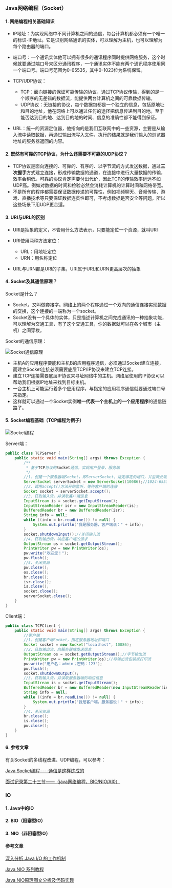 ### Java网络编程（Socket）

#### 1. 网络编程相关基础知识

* IP地址：为实现网络中不同计算机之间的通信，每台计算机都必须有一个唯一的标识-IP地址。它是识别网络通讯的实体，可以理解为主机，也可以理解为每个路由器的端口。
* 端口号：一个通讯实体他可以拥有很多的通讯程序同时提供网络服务，这个时候就要通过端口号来区分通讯程序，一个通讯实体不能有两个通讯程序使用同一个端口号。端口号范围为0-65535，其中0-1023位为系统保留。
* TCP/UDP协议：

    * TCP：面向链接的保证可靠传输的协议，通过TCP协议传输，得到的是一个顺序的无差错的数据流，能提供两台计算机之间的可靠数据传输。
    * UDP协议：无链接的协议，每个数据包都是一个独立的信息，包括原地址和目的地址，他在网络上可以通过任何的途径把信息传递到目的地。至于能否达到目的地、达到目的地的时间、信息的准确性都不能得到保证。
    
* URL：统一的资源定位器，他指向的是我们互联网中的一些资源，主要是从输入流中读取数据，再通过输出流写入文件，执行的结果就是我们输入的浏览器地址的服务器返回的内容。

#### 2. 既然有可靠的TCP协议，为什么还需要不可靠的UDP协议？

* TCP协议是面向连接的、可靠的、有序的、以字节流的方式发送数据，通过**三次握手**方式建立连接，形成传输数据的通道，在连接中进行大量数据的传输，效率会稍低。可靠的协议肯定需要付出代价，因此TCP的传输效率远远不如UDP高。例如对数据的时间和检验必然会消耗计算机的计算时间和网络带宽。
* 不是所有的程序都需要保证数据传递的可靠性，例如视频聊天、音频传输、游戏、直播技术等只要保证数据连贯性即可，不考虑数据是否安全等问题，所以这些场景下用UDP更合适。

#### 3. URI与URL的区别

* URI是抽象的定义，不管用什么方法表示，只要能定位一个资源，就叫URI
* URI使用两种方法定位：

    * URL：用地址定位
    * URN：用名称定位
    
* URL与URN都是URI的子集，URI属于URL和URN更高层次的抽象

#### 4. Socket及其通信原理？

Socket是什么？

* Socket，又叫做套接字。网络上的两个程序通过一个双向的通信连接实现数据的交换，这个连接的一端称为一个socket。       
* Socket没有一个具体的实体，只是描述计算机之间完成通讯的一种抽象功能，可以理解为交通工具，有了这个交通工具，你的数据就可以在各个城市（主机）之间穿梭。

Socket的通信原理：

![Socket通信原理](https://upload-images.jianshu.io/upload_images/2570030-1ae38c53b852d838.png?imageMogr2/auto-orient/strip%7CimageView2/2/w/1240)

* 主机A的应用程序要能和主机B的应用程序通信，必须通过Socket建立连接，而建立Socket连接必须需要底层TCP/IP协议来建立TCP连接。
* 建立TCP连接需要底层IP协议来寻址网络中的主机。网络层使用的IP协议可以帮助我们根据IP地址来找到目标主机。
* 一台主机上可能运行着多个应用程序，与指定的应用程序通信就要通过端口号来指定。
* 这样就可以通过一个Socket实例**唯一代表一个主机上的一个应用程序**的通信链路了。

#### 5. Socket编程基础（TCP编程为例子）

![Socket编程](https://upload-images.jianshu.io/upload_images/2570030-0724e056ac6142f5.png?imageMogr2/auto-orient/strip%7CimageView2/2/w/1240)

Server端：

```java
public class TCPServer {
    public static void main(String[] args) throws Exception {
        /**
         * 基于TCP协议的Socket通信，实现用户登录，服务端
         */
        //1、创建一个服务器端Socket，即ServerSocket，指定绑定的端口，并监听此端口
        ServerSocket serverSocket = new ServerSocket(10086);//1024-65535的某个端口
        //2、调用accept()方法开始监听，等待客户端的连接
        Socket socket = serverSocket.accept();
        //3、获取输入流，并读取客户端信息
        InputStream is = socket.getInputStream();
        InputStreamReader isr = new InputStreamReader(is);
        BufferedReader br = new BufferedReader(isr);
        String info = null;
        while ((info = br.readLine()) != null) {
            System.out.println("我是服务器，客户端说：" + info);
        }
        socket.shutdownInput();//关闭输入流
        //4、获取输出流，响应客户端的请求
        OutputStream os = socket.getOutputStream();
        PrintWriter pw = new PrintWriter(os);
        pw.write("欢迎您！");
        pw.flush();
        //5、关闭资源
        pw.close();
        os.close();
        br.close();
        isr.close();
        is.close();
        socket.close();
        serverSocket.close();
    }
}
```

Client端：

```java
public class TCPClient {
    public static void main(String[] args) throws Exception {
        //客户端
        //1、创建客户端Socket，指定服务器地址和端口
        Socket socket = new Socket("localhost", 10086);
        //2、获取输出流，向服务器端发送信息
        OutputStream os = socket.getOutputStream();//字节输出流
        PrintWriter pw = new PrintWriter(os);//将输出流包装成打印流
        pw.write("用户名：admin；密码：123");
        pw.flush();
        socket.shutdownOutput();
        //3、获取输入流，并读取服务器端的响应信息
        InputStream is = socket.getInputStream();
        BufferedReader br = new BufferedReader(new InputStreamReader(is));
        String info = null;
        while ((info = br.readLine()) != null) {
            System.out.println("我是客户端，服务器说：" + info);
        }
        //4、关闭资源
        br.close();
        is.close();
        pw.close();
    }
}
```

#### 6. 参考文章

有关Socket的多线程改进、UDP编程，可以参考：

[Java Socket编程----通信是这样炼成的](https://www.cnblogs.com/rocomp/p/4790340.html)

[面试记录第二十三节——（java网络编程、BIO/NIO/AI0）](https://blog.csdn.net/bobo89455100/article/details/78250104)


### IO

#### 1. Java中的IO

#### 2. BIO（阻塞型IO）

#### 3. NIO（非阻塞型IO）

#### 参考文章

[深入分析 Java I/O 的工作机制](https://www.ibm.com/developerworks/cn/java/j-lo-javaio/)

[Java NIO 系列教程](http://ifeve.com/java-nio-all/)

[Java NIO原理图文分析及代码实现](http://weixiaolu.iteye.com/blog/1479656)